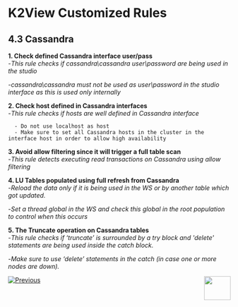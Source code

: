 # K2View Customized Rules

## 4.3	Cassandra

**1. Check defined Cassandra interface user/pass**  
   -*This rule checks if cassandra\cassandra user\password are being used in the studio*

   -*cassandra\cassandra must not be used as user\password in the studio interface as this is used only internally*

**2. Check host defined in Cassandra interfaces**  
   -*This rule checks if hosts are well defined in Cassandra interface*

      - Do not use localhost as host
      - Make sure to set all Cassandra hosts in the cluster in the interface host in order to allow high availability 

**3. Avoid allow filtering since it will trigger a full table scan**  
   -*This rule detects executing read transactions on Cassandra using allow filtering*

**4. LU Tables populated using full refresh from Cassandra**  
   -*Reload the data only if it is being used in the WS or by another table which got 
 updated.*

   -*Set a thread global in the WS and check this global in the root population to 
control when this occurs*

**5. The Truncate operation on Cassandra tables**  
   -*This rule checks if ‘truncate’ is surrounded by a try block and 'delete' statements are being used inside the catch block.*
   
   -*Make sure to use ‘delete’ statements in the catch (in case one or more nodes are down).*

[![Previous](/articles/images/Previous.png)](/articles/COE/SonarQube/04_K2View_Customized_Rules/02_Java_Coding.md)[<img align="right" width="60" height="54" src="/articles/images/Next.png">](/articles/COE/SonarQube/04_K2View_Customized_Rules/04_IIDFinder.md)

